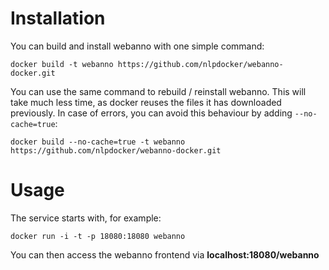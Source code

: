 Installation
============

You can build and install webanno with one simple command:

```shell
docker build -t webanno https://github.com/nlpdocker/webanno-docker.git
```

You can use the same command to rebuild / reinstall webanno. This will take
much less time, as docker reuses the files it has downloaded previously.
In case of errors, you can avoid this behaviour by adding ``--no-cache=true``:

```shell
docker build --no-cache=true -t webanno https://github.com/nlpdocker/webanno-docker.git
```

Usage
=====

The service starts with, for example:

```shell
docker run -i -t -p 18080:18080 webanno
```

You can then access the webanno frontend via **localhost:18080/webanno**
